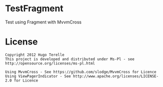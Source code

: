 TestFragment
============

Test using Fragment with MvvmCross


License
=======

    Copyright 2012 Hugo Terelle
	This project is developed and distributed under Ms-Pl - see http://opensource.org/licenses/ms-pl.html
	
	Using MvvmCross - See https://github.com/slodge/MvvmCross for Licence
	Using ViewPagerIndicator - See http://www.apache.org/licenses/LICENSE-2.0 for Licence
	
	
	
